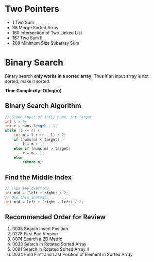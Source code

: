 # Two Pointers
* 1 Two Sum
* 88 Merge Sorted Array
* 160 Intersection of Two Linked List
* 167 Two Sum II
* 209 Minimum Size Subarray Sum


# Binary Search
Binary search **only works in a sorted array**. Thus if an input array is not sorted, make it sorted.

**Time Complexity: O(log(n))**

## Binary Search Algorithm
```java
// Given input of int[] nums, int target
int l = 0;
int r = nums.length - 1;
while (l <= r) {
    int m = l + (r - l) / 2;
    if (nums[m] < target)
        l = m + 1;
    else if (nums[m] > target)
        r = m - 1;
    else
        return m;
```

## Find the Middle Index
```java
// This may overflow
int mid = (left + right) / 2;
// Use this instead
int mid = left + (right - left) / 2;
```

## Recommended Order for Review
1. 0035 Search Insert Position
2. 0278 First Bad Version
3. 0074	Search a 2D Matrix
4. 0033	Search in Rotated Sorted Array
5. 0081	Search in Rotated Sorted Array II
6. 0034 Find First and Last Position of Element in Sorted Array
